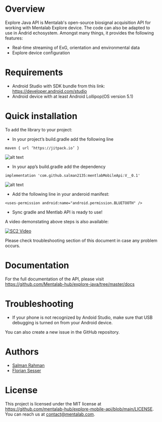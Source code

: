 Overview
==================

Explore Java API is Mentalab's open-source biosignal acquisition API for working with Mentalab Explore device. The code can also be adapted to use in Andrid echosystem. Amongst many things, it provides the following features:

* Real-time streaming of ExG, orientation and environmental data
* Explore device configuration

Requirements
==================

* Android Studio with SDK bundle from this link: <https://developer.android.com/studio>
* Android device with at least Android Lollipop(OS version 5.1)


Quick installation
==================

To add the library to your project:

* In your project’s build.gradle add the following line
```
maven { url ‘https://jitpack.io’ }
```

![alt text](https://github.com/salman2135/mentlabMobileApi/blob/master/screenshots/maven.png?raw=true)

* In your app’s build.gradle add the dependency
```
implementation 'com.github.salman2135:mentlabMobileApi:V__0.1'
```

![alt text](https://github.com/salman2135/mentlabMobileApi/blob/master/screenshots/app.png?raw=true)

* Add the following line in your anderoid manifest:
```
<uses-permission android:name="android.permission.BLUETOOTH" />
```
* Sync gradle and Mentlab API is ready to use!

A video demonstating above steps is also available:


[![SC2 Video](https://img.youtube.com/vi/nP57MqztEUI/0.jpg)](https://youtu.be/nP57MqztEUI)

Please check troubleshooting section of this document in case any problem occurs.


Documentation
=============

For the full documentation of the API, please visit <https://github.com/Mentalab-hub/explore-java/tree/master/docs>

Troubleshooting
===============

* If your phone is not recognized by Andoid Studio, make sure that USB debugging is turned on from your Android device.

You can also create a new issue in the GitHub repository.

Authors
=======

* [Salman Rahman](https://github.com/salman2135)
* [Florian Sesser](https://github.com/hacklschorsch)


License
=======
This project is licensed under the MIT license at <https://github.com/mentalab-hub/explore-mobile-api/blob/main/LICENSE>. You can reach us at contact@mentalab.com.
